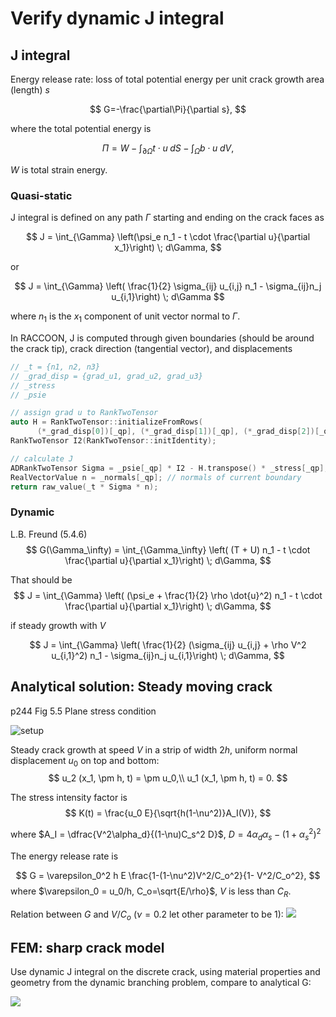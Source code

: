 # Verify dynamic J integral

## J integral

Energy release rate: loss of total potential energy per unit crack growth area (length) $s$

$$
G=-\frac{\partial\Pi}{\partial s},
$$

where the total potential energy is

$$
\Pi = W - \int_{\partial\Omega} t\cdot u \;dS - \int_{\Omega} b\cdot u \;dV,
$$

$W$ is total strain energy.

### Quasi-static

J integral is defined on any path $\Gamma$ starting and ending on the crack faces as

$$
J = \int_{\Gamma} \left(\psi_e n_1 - t \cdot \frac{\partial u}{\partial x_1}\right) \; d\Gamma,
$$

or

$$
J = \int_{\Gamma} \left( \frac{1}{2} \sigma_{ij} u_{i,j} n_1 - \sigma_{ij}n_j u_{i,1}\right) \; d\Gamma
$$

where $n_1$ is the $x_1$ component of unit vector normal to $\Gamma$.

In RACCOON, J is computed through given boundaries (should be around the crack tip), crack direction (tangential vector), and displacements

```cpp
// _t = {n1, n2, n3}
// _grad_disp = {grad_u1, grad_u2, grad_u3}
// _stress
// _psie

// assign grad u to RankTwoTensor
auto H = RankTwoTensor::initializeFromRows(
      (*_grad_disp[0])[_qp], (*_grad_disp[1])[_qp], (*_grad_disp[2])[_qp]);
RankTwoTensor I2(RankTwoTensor::initIdentity);

// calculate J
ADRankTwoTensor Sigma = _psie[_qp] * I2 - H.transpose() * _stress[_qp];
RealVectorValue n = _normals[_qp]; // normals of current boundary
return raw_value(_t * Sigma * n);
```

### Dynamic

L.B. Freund (5.4.6)
$$
G(\Gamma_\infty) = \int_{\Gamma_\infty} \left( (T + U) n_1 - t \cdot \frac{\partial u}{\partial x_1}\right) \; d\Gamma,
$$

That should be
$$
J = \int_{\Gamma} \left( (\psi_e + \frac{1}{2} \rho \dot{u}^2) n_1 - t \cdot \frac{\partial u}{\partial x_1}\right) \; d\Gamma,
$$

if steady growth with $V$

$$
J = \int_{\Gamma} \left( \frac{1}{2} (\sigma_{ij} u_{i,j} + \rho V^2 u_{i,1}^2) n_1 - \sigma_{ij}n_j u_{i,1}\right) \; d\Gamma,
$$

## Analytical solution: Steady moving crack

p244 Fig 5.5 Plane stress condition

![setup](setup.png)

Steady crack growth at speed $V$ in a strip of width $2h$, uniform normal displacement $u_0$ on top and bottom:
$$
u_2 (x_1, \pm h, t) = \pm u_0,\\
u_1 (x_1, \pm h, t) = 0.
$$

The stress intensity factor is
$$
K(t) = \frac{u_0 E}{\sqrt{h(1-\nu^2)}A_I(V)},
$$

where $A_I = \dfrac{V^2\alpha_d}{(1-\nu)C_s^2 D}$, $D =4\alpha_d\alpha_s-(1+\alpha_s^2)^2$

The energy release rate is

$$
G = \varepsilon_0^2 h E \frac{1-(1-\nu^2)V^2/C_o^2}{1- V^2/C_o^2},
$$
where $\varepsilon_0 = u_0/h, C_o=\sqrt{E/\rho}$, $V$ is less than $C_R$.

Relation between $G$ and $V/C_o$ ($\nu=0.2$ let other parameter to be 1):
![](../post/g_to_v.png)

## FEM: sharp crack model

Use dynamic J integral on the discrete crack, using material properties and geometry from the dynamic branching problem,
compare to analytical G:

![](../post/DJint_compare.png)

